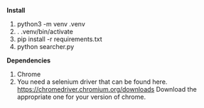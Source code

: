 **Install**

1. python3 -m venv .venv
2. . .venv/bin/activate
3. pip install -r requirements.txt
4. python searcher.py

**Dependencies**

1. Chrome
2. You need a selenium driver that can be found here.
https://chromedriver.chromium.org/downloads
Download the appropriate one for your version of chrome.

